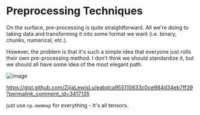 # Preprocessing Techniques

On the surface, pre-processing is quite straightforward.
All we're doing to taking data and transforming it into
some format we want (i.e. binary, chunks, numerical,
etc.). 

However, the problem is that it's such a simple idea that
everyone just rolls their own pre-processing method. I
don't think we should standardize it, but we should all
have some idea of the most elegant path.

![image](https://github.com/hitorilabs/papers/assets/131238467/9597fe82-0d20-4af7-bf91-acfff08d68d9)


https://gist.github.com/ZijiaLewisLu/eabdca955110833c0ce984d34eb7ff39?permalink_comment_id=3417135

just use `np.memmap` for everything - it's all tensors.